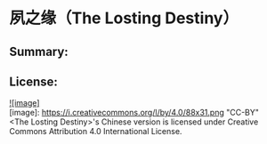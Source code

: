 # 夙之缘（The Losting Destiny）

## Summary:

## License:
[![image]](https://i.creativecommons.org/l/by/4.0/88x31.png)  
[image]: https://i.creativecommons.org/l/by/4.0/88x31.png "CC-BY"  
\<The Losting Destiny\>'s Chinese version is licensed under Creative Commons Attribution 4.0 International License.